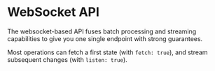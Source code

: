 # WebSocket API

The websocket-based API fuses batch processing and streaming
capabilities to give you one single endpoint with strong guarantees.

Most operations can fetch a first state (with `fetch: true`), and stream subsequent changes (with `listen: true`).